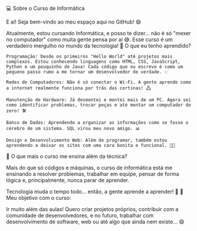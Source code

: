💻 Sobre o Curso de Informática

E aí! Seja bem-vindo ao meu espaço aqui no GitHub! 😄

Atualmente, estou cursando Informática, e posso te dizer... não é só "mexer no computador" como muita gente pensa por aí 😅. Esse curso é um verdadeiro mergulho no mundo da tecnologia!
🚀 O que eu tenho aprendido?

    Programação: Desde os primeiros "Hello World" até projetos mais complexos. Estou conhecendo linguagens como HTML, CSS, JavaScript, Python e um pouquinho de Java! Cada código que eu escrevo é como um pequeno passo rumo a me tornar um desenvolvedor de verdade. 💡

    Redes de Computadores: Não é só conectar o Wi-Fi. A gente aprende como a internet realmente funciona por trás das cortinas! 🖧

    Manutenção de Hardware: Já desmontei e montei mais de um PC. Agora sei como identificar problemas, trocar peças e até montar um computador do zero! 🛠️

    Banco de Dados: Aprendendo a organizar as informações como se fosse o cérebro de um sistema. SQL virou meu novo amigo. 📊

    Design e Desenvolvimento Web: Além de programar, também estou aprendendo a deixar os sites com uma cara bonita e funcional. 🎨🌐

🌱 O que mais o curso me ensina além da técnica?

Mais do que só códigos e máquinas, o curso de informática está me ensinando a resolver problemas, trabalhar em equipe, pensar de forma lógica e, principalmente, nunca parar de aprender.

Tecnologia muda o tempo todo... então, a gente aprende a aprender! 🚀
🎯 Meu objetivo com o curso:

Ir muito além das aulas! Quero criar projetos próprios, contribuir com a comunidade de desenvolvedores, e no futuro, trabalhar com desenvolvimento de software, web ou até algo que ainda nem existe... 😄
